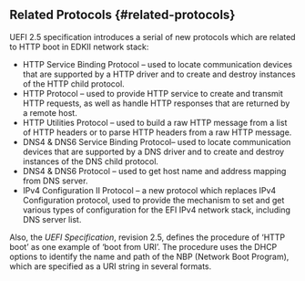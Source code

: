 ## Related Protocols {#related-protocols}

UEFI 2.5 specification introduces a serial of new protocols which are related to HTTP boot in EDKII network stack:

* HTTP Service Binding Protocol – used to locate communication devices that are supported by a HTTP driver and to create and destroy instances of the HTTP child protocol.
* HTTP Protocol – used to provide HTTP service to create and transmit HTTP requests, as well as handle HTTP responses that are returned by a remote host.
* HTTP Utilities Protocol – used to build a raw HTTP message from a list of HTTP headers or to parse HTTP headers from a raw HTTP message.
* DNS4 &amp; DNS6 Service Binding Protocol– used to locate communication devices that are supported by a DNS driver and to create and destroy instances of the DNS child protocol.
* DNS4 &amp; DNS6 Protocol – used to get host name and address mapping from DNS server.
* IPv4 Configuration II Protocol – a new protocol which replaces IPv4 Configuration protocol, used to provide the mechanism to set and get various types of configuration for the EFI IPv4 network stack, including DNS server list.

Also, the _UEFI Specification_, revision 2.5, defines the procedure of ‘HTTP boot’ as one example of ‘boot from URI’. The procedure uses the DHCP options to identify the name and path of the NBP (Network Boot Program), which are specified as a URI string in several formats.